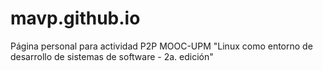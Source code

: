 # mavp.github.io
Página personal para actividad P2P MOOC-UPM "Linux como entorno de desarrollo de sistemas de software - 2a. edición"

